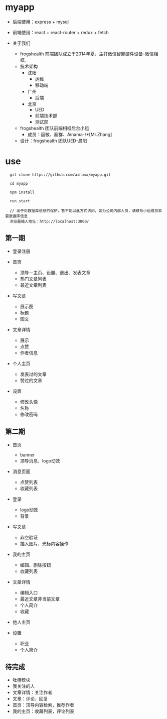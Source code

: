 # myapp


  * 后端使用：express + mysql
  * 前端使用：react + react-router + redux + fetch

  * 关于我们
    * frogshealth 前端团队成立于2014年夏，主打微信智能硬件设备-微信相框。
    * 技术架构
      * 沈阳
        * 运维
        * 移动端
      * 广州
        * 后端
      * 北京
        * UED
        * 前端技术部
        * 测试部
    * frogshealth 团队前端相框后台小组
      * 成员：丽敏、超群、Ainama-/*[Mr.Zhang]
    * 设计：frogshealth 团队UED-晨阳


# use

```
  git clone https://github.com/ainama/myapp.git

  cd myapp

  npm install

  run start

  // 出于对数据库信息的保护，暂不能以此方式访问，如为公司内部人员，请联系小组成员索要数据库信息
  浏览器输入地址：http://localhost:3000/
```


## 第一期
  * 登录注册

  * 首页       	
	* 顶导－主页、设置、退出、发表文章
    * 热门文章列表
    * 最近文章列表

  * 写文章
    * 展示图
	* 标题
    * 图文

  * 文章详情
    * 展示
    * 点赞
    * 作者信息

  * 个人主页
    * 发表过的文章
    * 赞过的文章

  * 设置
    * 修改头像
    * 名称
    * 修改密码


## 第二期
  * 首页
  	* banner
  	* 顶导消息，logo动效

  * 消息页面
  	* 点赞列表
  	* 收藏列表

  * 登录
  	* logo动效
  	* 背景

  * 写文章
  	* 非空验证
  	* 插入图片、光标内容操作

  * 我的主页
  	* 编辑、删除按钮
  	* 收藏列表

  * 文章详情
  	* 编辑入口
  	* 最近文章非当前文章
  	* 个人简介
  	* 收藏

  * 他人主页

  * 设置
  	* 职业
  	* 个人简介


## 待完成
  * 吐槽模块
  * 我关注的人
  * 文章详情：关注作者
  * 文章：评论、回复
  * 首页：顶导内容检索，推荐作者
  * 我的主页：收藏列表，评论列表
